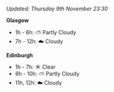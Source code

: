 *Updated: Thursday 9th November 23:30*

**Glasgow**

* 1h - 6h: :partly_sunny: Partly Cloudy
* 7h - 12h: :cloud: Cloudy

**Edinburgh**

* 1h - 7h: :sunny: Clear
* 8h - 10h: :partly_sunny: Partly Cloudy
* 11h, 12h: :cloud: Cloudy
